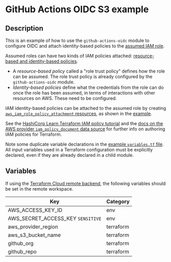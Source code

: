 # GitHub Actions OIDC S3 example

## Description

This is an example of how to use the `github-actions-oidc` module to configure OIDC and attach identity-based policies to the [assumed IAM role](https://docs.aws.amazon.com/IAM/latest/UserGuide/id_roles_terms-and-concepts.html).

Assumed roles can have two kinds of IAM policies attached: [resource-based and identity-based policies](https://docs.aws.amazon.com/IAM/latest/UserGuide/access_policies_identity-vs-resource.html).

- A _resource-based policy_ called a "role trust policy" defines how the role can be assumed. The role trust policy is already configured by the `github-actions-oidc` module.
- _Identity-based policies_ define what the credentials from the role can do once the role has been assumed, in terms of interactions with other resources on AWS. These need to be configured.

IAM identity-based policies can be attached to the assumed role by creating [`aws_iam_role_policy_attachment` resources](https://registry.terraform.io/providers/hashicorp/aws/latest/docs/resources/iam_role_policy_attachment), as shown in the [example](./main.tf).

See the [HashiCorp Learn Terraform IAM policy tutorial](https://learn.hashicorp.com/tutorials/terraform/aws-iam-policy) and the [docs on the AWS provider `iam_policy_document` data source](https://registry.terraform.io/providers/hashicorp/aws/latest/docs/data-sources/iam_policy_document) for further info on authoring IAM policies for Terraform.

Note some duplicate variable declarations in the [example `variables.tf` file](./variables.tf). All input variables used in a Terraform configuration must be explicitly declared, even if they are already declared in a child module.

## Variables

If using the [Terraform Cloud remote backend](https://www.terraform.io/docs/cloud/workspaces/variables.html), the following variables should be set in the remote workspace.

| Key                               | Category  |
| --------------------------------- | --------- |
| AWS_ACCESS_KEY_ID                 | env       |
| AWS_SECRET_ACCESS_KEY `SENSITIVE` | env       |
| aws_provider_region               | terraform |
| aws_s3_bucket_name                | terraform |
| github_org                        | terraform |
| github_repo                       | terraform |

